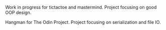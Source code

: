 Work in progress for tictactoe and mastermind. Project focusing on good OOP design.

Hangman for The Odin Project. Project focusing on serialization and file IO.
